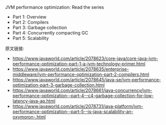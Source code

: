


JVM performance optimization: Read the series

- Part 1: Overview
- Part 2: Compilers
- Part 3: Garbage collection
- Part 4: Concurrently compacting GC
- Part 5: Scalability









原文链接:

- <https://www.javaworld.com/article/2078623/core-java/core-java-jvm-performance-optimization-part-1-a-jvm-technology-primer.html>
- <https://www.javaworld.com/article/2078635/enterprise-middleware/jvm-performance-optimization-part-2-compilers.html>
- <https://www.javaworld.com/article/2078645/java-se/jvm-performance-optimization-part-3-garbage-collection.html>
- <https://www.javaworld.com/article/2078661/java-concurrency/jvm-performance-optimization--part-4--c4-garbage-collection-for-low-latency-java-ap.html>
- <https://www.javaworld.com/article/2078731/java-platform/jvm-performance-optimization--part-5--is-java-scalability-an-oxymoron-.html>

